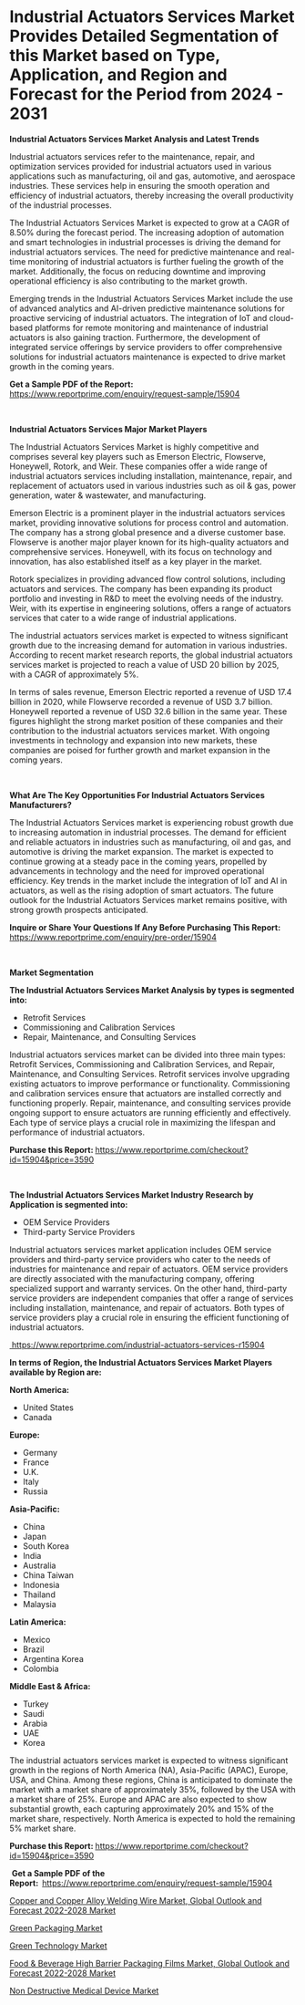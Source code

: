 <p><h1>Industrial Actuators Services Market Provides Detailed Segmentation of this Market based on Type, Application, and Region and Forecast for the Period from 2024 - 2031</h1></p><p><strong>Industrial Actuators Services Market Analysis and Latest Trends</strong></p>
<p><p>Industrial actuators services refer to the maintenance, repair, and optimization services provided for industrial actuators used in various applications such as manufacturing, oil and gas, automotive, and aerospace industries. These services help in ensuring the smooth operation and efficiency of industrial actuators, thereby increasing the overall productivity of the industrial processes.</p><p>The Industrial Actuators Services Market is expected to grow at a CAGR of 8.50% during the forecast period. The increasing adoption of automation and smart technologies in industrial processes is driving the demand for industrial actuators services. The need for predictive maintenance and real-time monitoring of industrial actuators is further fueling the growth of the market. Additionally, the focus on reducing downtime and improving operational efficiency is also contributing to the market growth.</p><p>Emerging trends in the Industrial Actuators Services Market include the use of advanced analytics and AI-driven predictive maintenance solutions for proactive servicing of industrial actuators. The integration of IoT and cloud-based platforms for remote monitoring and maintenance of industrial actuators is also gaining traction. Furthermore, the development of integrated service offerings by service providers to offer comprehensive solutions for industrial actuators maintenance is expected to drive market growth in the coming years.</p></p>
<p><strong>Get a Sample PDF of the Report:&nbsp;</strong> <a href="https://www.reportprime.com/enquiry/request-sample/15904">https://www.reportprime.com/enquiry/request-sample/15904</a></p>
<p>&nbsp;</p>
<p><strong>Industrial Actuators Services Major Market Players</strong></p>
<p><p>The Industrial Actuators Services Market is highly competitive and comprises several key players such as Emerson Electric, Flowserve, Honeywell, Rotork, and Weir. These companies offer a wide range of industrial actuators services including installation, maintenance, repair, and replacement of actuators used in various industries such as oil & gas, power generation, water & wastewater, and manufacturing.</p><p>Emerson Electric is a prominent player in the industrial actuators services market, providing innovative solutions for process control and automation. The company has a strong global presence and a diverse customer base. Flowserve is another major player known for its high-quality actuators and comprehensive services. Honeywell, with its focus on technology and innovation, has also established itself as a key player in the market.</p><p>Rotork specializes in providing advanced flow control solutions, including actuators and services. The company has been expanding its product portfolio and investing in R&D to meet the evolving needs of the industry. Weir, with its expertise in engineering solutions, offers a range of actuators services that cater to a wide range of industrial applications.</p><p>The industrial actuators services market is expected to witness significant growth due to the increasing demand for automation in various industries. According to recent market research reports, the global industrial actuators services market is projected to reach a value of USD 20 billion by 2025, with a CAGR of approximately 5%.</p><p>In terms of sales revenue, Emerson Electric reported a revenue of USD 17.4 billion in 2020, while Flowserve recorded a revenue of USD 3.7 billion. Honeywell reported a revenue of USD 32.6 billion in the same year. These figures highlight the strong market position of these companies and their contribution to the industrial actuators services market. With ongoing investments in technology and expansion into new markets, these companies are poised for further growth and market expansion in the coming years.</p></p>
<p>&nbsp;</p>
<p><strong>What Are The Key Opportunities For Industrial Actuators Services Manufacturers?</strong></p>
<p><p>The Industrial Actuators Services market is experiencing robust growth due to increasing automation in industrial processes. The demand for efficient and reliable actuators in industries such as manufacturing, oil and gas, and automotive is driving the market expansion. The market is expected to continue growing at a steady pace in the coming years, propelled by advancements in technology and the need for improved operational efficiency. Key trends in the market include the integration of IoT and AI in actuators, as well as the rising adoption of smart actuators. The future outlook for the Industrial Actuators Services market remains positive, with strong growth prospects anticipated.</p></p>
<p><strong>Inquire or Share Your Questions If Any Before Purchasing This Report:</strong> <a href="https://www.reportprime.com/enquiry/pre-order/15904">https://www.reportprime.com/enquiry/pre-order/15904</a></p>
<p>&nbsp;</p>
<p><strong>Market Segmentation</strong></p>
<p><strong>The Industrial Actuators Services Market Analysis by types is segmented into:</strong></p>
<p><ul><li>Retrofit Services</li><li>Commissioning and Calibration Services</li><li>Repair, Maintenance, and Consulting Services</li></ul></p>
<p><p>Industrial actuators services market can be divided into three main types: Retrofit Services, Commissioning and Calibration Services, and Repair, Maintenance, and Consulting Services. Retrofit services involve upgrading existing actuators to improve performance or functionality. Commissioning and calibration services ensure that actuators are installed correctly and functioning properly. Repair, maintenance, and consulting services provide ongoing support to ensure actuators are running efficiently and effectively. Each type of service plays a crucial role in maximizing the lifespan and performance of industrial actuators.</p></p>
<p><strong>Purchase this Report:&nbsp;</strong><a href="https://www.reportprime.com/checkout?id=15904&price=3590">https://www.reportprime.com/checkout?id=15904&price=3590</a></p>
<p>&nbsp;</p>
<p><strong>The Industrial Actuators Services Market Industry Research by Application is segmented into:</strong></p>
<p><ul><li>OEM Service Providers</li><li>Third-party Service Providers</li></ul></p>
<p><p>Industrial actuators services market application includes OEM service providers and third-party service providers who cater to the needs of industries for maintenance and repair of actuators. OEM service providers are directly associated with the manufacturing company, offering specialized support and warranty services. On the other hand, third-party service providers are independent companies that offer a range of services including installation, maintenance, and repair of actuators. Both types of service providers play a crucial role in ensuring the efficient functioning of industrial actuators.</p></p>
<p><a href="https://www.reportprime.com/industrial-actuators-services-r15904">&nbsp;https://www.reportprime.com/industrial-actuators-services-r15904</a></p>
<p><strong>In terms of Region, the Industrial Actuators Services Market Players available by Region are:</strong></p>
<p>
    <p> <strong> North America: </strong>
        <ul>
            <li>United States</li>
            <li>Canada</li>
        </ul>
        </p> 
    <p> <strong> Europe: </strong>
        <ul>
            <li>Germany</li>
            <li>France</li>
            <li>U.K.</li>
            <li>Italy</li>
            <li>Russia</li>
        </ul>
        </p> 
    <p> <strong> Asia-Pacific: </strong>
        <ul>
            <li>China</li>
            <li>Japan</li>
            <li>South Korea</li>
            <li>India</li>
            <li>Australia</li>
            <li>China Taiwan</li>
            <li>Indonesia</li>
            <li>Thailand</li>
            <li>Malaysia</li>
        </ul>
        </p> 
    <p> <strong> Latin America: </strong>
        <ul>
            <li>Mexico</li>
            <li>Brazil</li>
            <li>Argentina Korea</li>
            <li>Colombia</li>
        </ul>
        </p> 
    <p> <strong> Middle East & Africa: </strong>
        <ul>
            <li>Turkey</li>
            <li>Saudi</li>
            <li>Arabia</li>
            <li>UAE</li>
            <li>Korea</li>
        </ul>
    </p>
    </p>
<p><p>The industrial actuators services market is expected to witness significant growth in the regions of North America (NA), Asia-Pacific (APAC), Europe, USA, and China. Among these regions, China is anticipated to dominate the market with a market share of approximately 35%, followed by the USA with a market share of 25%. Europe and APAC are also expected to show substantial growth, each capturing approximately 20% and 15% of the market share, respectively. North America is expected to hold the remaining 5% market share.</p></p>
<p><strong>Purchase this Report: </strong><a href="https://www.reportprime.com/checkout?id=15904&price=3590">https://www.reportprime.com/checkout?id=15904&price=3590</a></p>
<p>&nbsp;<strong>Get a Sample PDF of the Report:&nbsp;&nbsp;</strong><a href="https://www.reportprime.com/enquiry/request-sample/15904">https://www.reportprime.com/enquiry/request-sample/15904</a></p>
<p><strong></strong></p>
<p><p><a href="https://www.linkedin.com/pulse/global-copper-alloy-welding-wire-market-outlook-forecast-2022-2028-xqfnf?trackingId=%2BllZF1RaE9JMHt7uN4NG8A%3D%3D">Copper and Copper Alloy Welding Wire Market, Global Outlook and Forecast 2022-2028 Market</a></p><p><a href="https://github.com/gulaimolin/Market-Research-Report-List-6/blob/main/green-packaging-market.md">Green Packaging Market</a></p><p><a href="https://github.com/mauripalmi/Market-Research-Report-List-5/blob/main/green-technology-market.md">Green Technology Market</a></p><p><a href="https://www.linkedin.com/pulse/insights-food-beverage-high-barrier-packaging-films-market-global-vmw6e?trackingId=yg8%2Fyg16wXGZLjYBTu8GQQ%3D%3D">Food & Beverage High Barrier Packaging Films Market, Global Outlook and Forecast 2022-2028 Market</a></p><p><a href="https://medium.com/@norchellecan/non-destructive-medical-device-market-strategic-insights-product-evolution-and-market-segmentation-fe9241173adb">Non Destructive Medical Device Market</a></p></p>